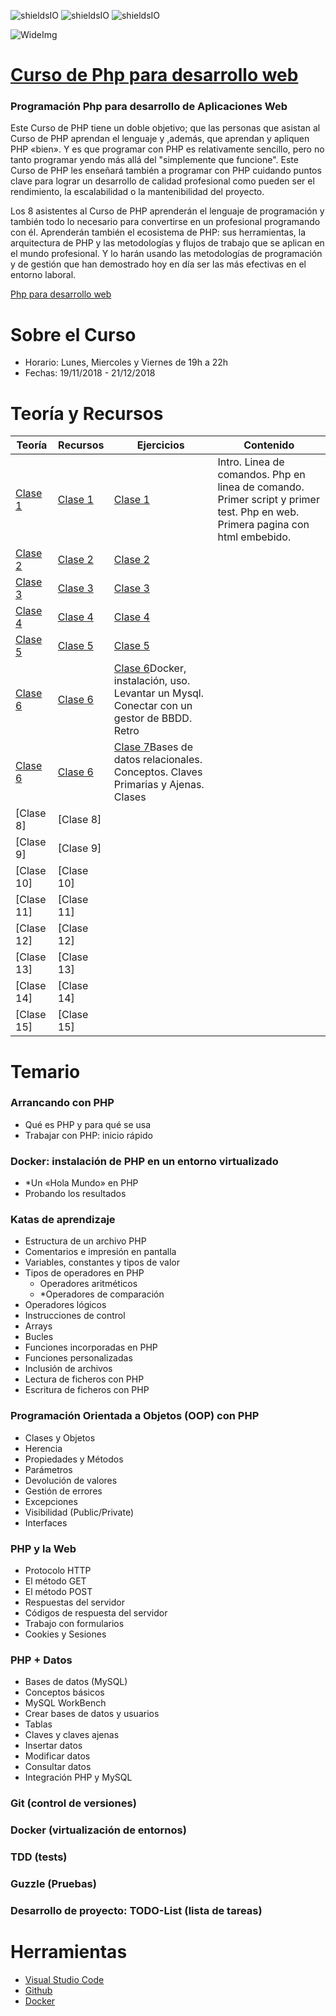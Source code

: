 ![shieldsIO](https://img.shields.io/github/issues/Fictizia/Curso-JS-para-desarrolladores-web_ed10.svg)
![shieldsIO](https://img.shields.io/github/forks/Fictizia/Curso-JS-para-desarrolladores-web_ed10.svg)
![shieldsIO](https://img.shields.io/github/stars/Fictizia/Curso-JS-para-desarrolladores-web_ed10.svg)

![WideImg](http://fictizia.com/img/github/Fictizia-plan-estudios-github.jpg)

# [Curso de Php para desarrollo web](https://fictizia.com/formacion/curso-php)
### Programación Php para desarrollo de Aplicaciones Web

Este Curso de PHP tiene un doble objetivo; que las personas que asistan al Curso de PHP aprendan el lenguaje y ,además, que aprendan y apliquen PHP «bien». Y es que programar con PHP es relativamente sencillo, pero no tanto programar yendo más allá del "simplemente que funcione". Este Curso de PHP les enseñará también a programar con PHP cuidando puntos clave para lograr un desarrollo de calidad profesional como pueden ser el rendimiento, la escalabilidad o la mantenibilidad del proyecto.

Los 8 asistentes al Curso de PHP aprenderán el lenguaje de programación y también todo lo necesario para convertirse en un profesional programando con él. Aprenderán también el ecosistema de PHP: sus herramientas, la arquitectura de PHP y las metodologías y flujos de trabajo que se aplican en el mundo profesional. Y lo harán usando las metodologías de programación y de gestión que han demostrado hoy en día ser las más efectivas en el entorno laboral.

[Php para desarrollo web](http://fictizia.com/formacion/curso_php)

Sobre el Curso
=================
* Horario: Lunes, Miercoles y Viernes de 19h a 22h
* Fechas: 19/11/2018 - 21/12/2018

Teoría y Recursos
=================
Teoría | Recursos | Ejercicios | Contenido
------------ | ------------- | ------------- | -------------
[Clase 1](teoria/Clase1.md) | [Clase 1](recursos/Clase1.md) | [Clase 1](ejercicios/Clase1) | Intro. Linea de comandos. Php en linea de comando. Primer script y primer test. Php en web. Primera pagina con html embebido. 
[Clase 2](teoria/Clase2.md) | [Clase 2](recursos/Clase2.md) | [Clase 2](ejercicios/Clase2) |  
[Clase 3](teoria/Clase3.md) | [Clase 3](recursos/Clase3.md) | [Clase 3](ejercicios/Clase3) |  
[Clase 4](teoria/Clase4.md) | [Clase 4](recursos/Clase4.md) | [Clase 4](ejercicios/Clase4) | 
[Clase 5](teoria/Clase5.md) | [Clase 5](recursos/Clase5.md) | [Clase 5](ejercicios/Clase5) | 
[Clase 6](teoria/Clase6.md) | [Clase 6](recursos/Clase6.md) | [Clase 6](ejercicios/Clase6)Docker, instalación, uso. Levantar un Mysql. Conectar con un gestor de BBDD. Retro |  
[Clase 6](teoria/Clase7.md) | [Clase 6](recursos/Clase7.md) | [Clase 7](ejercicios/Clase7)Bases de datos relacionales. Conceptos. Claves Primarias y Ajenas. Clases|  
[Clase 8] | [Clase 8] | | 
[Clase 9] | [Clase 9] | | 
[Clase 10] | [Clase 10] | | 
[Clase 11] | [Clase 11] | | 
[Clase 12] | [Clase 12] | | 
[Clase 13] | [Clase 13] | | 
[Clase 14] | [Clase 14] | | 
[Clase 15] | [Clase 15] | | 

Temario
=================

### Arrancando con PHP ###
* Qué es PHP y para qué se usa
* Trabajar con PHP: inicio rápido

### Docker: instalación de PHP en un entorno virtualizado
* *Un «Hola Mundo» en PHP
* Probando los resultados

### Katas de aprendizaje
* Estructura de un archivo PHP
* Comentarios e impresión en pantalla
* Variables, constantes y tipos de valor
* Tipos de operadores en PHP
    * Operadores aritméticos
    * *Operadores de comparación
* Operadores lógicos
* Instrucciones de control
* Arrays
* Bucles
* Funciones incorporadas en PHP
* Funciones personalizadas
* Inclusión de archivos
* Lectura de ficheros con PHP
* Escritura de ficheros con PHP
### Programación Orientada a Objetos (OOP) con PHP
* Clases y Objetos
* Herencia
* Propiedades y Métodos
* Parámetros
* Devolución de valores
* Gestión de errores
* Excepciones
* Visibilidad (Public/Private)
* Interfaces
### PHP y la Web
* Protocolo HTTP
* El método GET
* El método POST
* Respuestas del servidor
* Códigos de respuesta del servidor
* Trabajo con formularios
* Cookies y Sesiones
### PHP + Datos
* Bases de datos (MySQL)
* Conceptos básicos
* MySQL WorkBench
* Crear bases de datos y usuarios
* Tablas
* Claves y claves ajenas
* Insertar datos
* Modificar datos
* Consultar datos
* Integración PHP y MySQL
### Git (control de versiones)
### Docker (virtualización de entornos)
### TDD (tests)
### Guzzle (Pruebas)
### Desarrollo de proyecto: TODO-List (lista de tareas)



Herramientas
=================
* [Visual Studio Code](https://code.visualstudio.com/)
* [Github](https://github.com/)
* [Docker](https://www.docker.com/)
